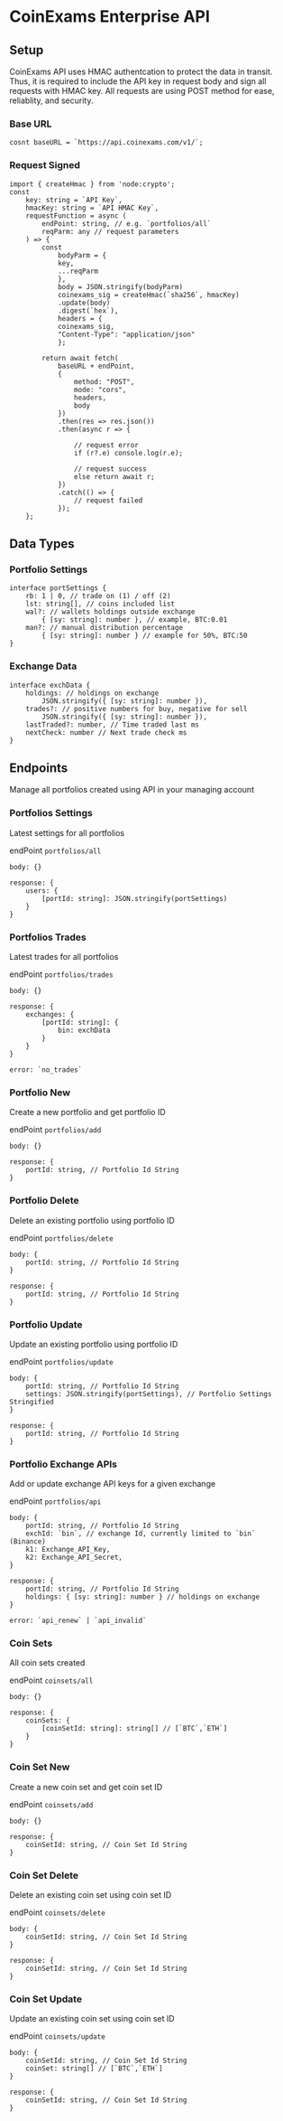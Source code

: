 # CoinExams Enterprise API

## Setup
CoinExams API uses HMAC authentcation to protect the data in transit. Thus, it is required to include the API key in request body and sign all requests with HMAC key. All requests are using POST method for ease, reliablity, and security.
### Base URL
```
cosnt baseURL = `https://api.coinexams.com/v1/`;
```
### Request Signed
```
import { createHmac } from 'node:crypto';
const
	key: string = `API Key`,
	hmacKey: string = `API HMAC Key`,
	requestFunction = async (
		endPoint: string, // e.g. `portfolios/all`
		reqParm: any // request parameters
	) => {
		const
		    bodyParm = {
			key,
			...reqParm
		    },
		    body = JSON.stringify(bodyParm)
		    coinexams_sig = createHmac(`sha256`, hmacKey)
			.update(body)
			.digest(`hex`),
		    headers = {
			coinexams_sig,
			"Content-Type": "application/json"
		    };
		
		return await fetch(
			baseURL + endPoint,
			{
				method: "POST",
				mode: "cors",
				headers,
				body
			})
			.then(res => res.json())
			.then(async r => {
			
				// request error
				if (r?.e) console.log(r.e);
			
				// request success
				else return await r;
			})
			.catch(() => {
				// request failed
			});
	};
```

## Data Types
### Portfolio Settings
```
interface portSettings {
	rb: 1 | 0, // trade on (1) / off (2)
	lst: string[], // coins included list
	wal?: // wallets holdings outside exchange
		{ [sy: string]: number }, // example, BTC:0.01 
	man?: // manual distribution percentage
		{ [sy: string]: number } // example for 50%, BTC:50
}
```
### Exchange Data
```
interface exchData {
	holdings: // holdings on exchange
		JSON.stringify({ [sy: string]: number }), 
	trades?: // positive numbers for buy, negative for sell
		JSON.stringify({ [sy: string]: number }), 
	lastTraded?: number, // Time traded last ms
	nextCheck: number // Next trade check ms
}
```

## Endpoints
Manage all portfolios created using API in your managing account

### Portfolios Settings
Latest settings for all portfolios

endPoint `portfolios/all`
```
body: {}

response: {
	users: {
		[portId: string]: JSON.stringify(portSettings)
	}
}
```

### Portfolios Trades
Latest trades for all portfolios

endPoint `portfolios/trades`
```
body: {}

response: {
	exchanges: {
		[portId: string]: {
			bin: exchData
		}
	}
}

error: `no_trades`
```

### Portfolio New
Create a new portfolio and get portfolio ID

endPoint `portfolios/add`
```
body: {}

response: {
	portId: string, // Portfolio Id String
}
```

### Portfolio Delete
Delete an existing portfolio using portfolio ID

endPoint `portfolios/delete`
```
body: {
	portId: string, // Portfolio Id String
}

response: {
	portId: string, // Portfolio Id String
}
```

### Portfolio Update
Update an existing portfolio using portfolio ID

endPoint `portfolios/update`
```
body: {
	portId: string, // Portfolio Id String
	settings: JSON.stringify(portSettings), // Portfolio Settings Stringified
}

response: {
	portId: string, // Portfolio Id String
}
```

### Portfolio Exchange APIs
Add or update exchange API keys for a given exchange

endPoint `portfolios/api`
```
body: {
	portId: string, // Portfolio Id String
	exchId: `bin`, // exchange Id, currently limited to `bin` (Binance)
	k1: Exchange_API_Key,
	k2: Exchange_API_Secret,
}

response: {
	portId: string, // Portfolio Id String
	holdings: { [sy: string]: number } // holdings on exchange
}

error: `api_renew` | `api_invalid`
```


### Coin Sets
All coin sets created

endPoint `coinsets/all`
```
body: {}

response: {
	coinSets: {
		[coinSetId: string]: string[] // [`BTC`,`ETH`]
	}
}
```

### Coin Set New
Create a new coin set and get coin set ID

endPoint `coinsets/add`
```
body: {}

response: {
	coinSetId: string, // Coin Set Id String
}
```

### Coin Set Delete
Delete an existing coin set using coin set ID

endPoint `coinsets/delete`
```
body: {
	coinSetId: string, // Coin Set Id String
}

response: {
	coinSetId: string, // Coin Set Id String
}
```

### Coin Set Update
Update an existing coin set using coin set ID

endPoint `coinsets/update`
```
body: {
	coinSetId: string, // Coin Set Id String
	coinSet: string[] // [`BTC`,`ETH`]
}

response: {
	coinSetId: string, // Coin Set Id String
}
```

